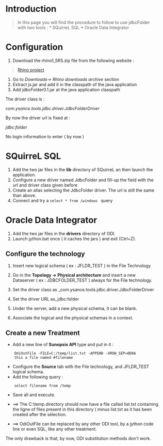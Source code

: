 # Introduction #

> In this page you will find the procedure to follow to use jdbcFolder with two tools :
    * SQuirreL SQL
    * Oracle Data Integrator


# Configuration #

  1. Download the rhino1\_5R5.zip file from the following website :

> [Rhino project](http://www.mozilla.org/rhino)

  1. Go to _Downloads-> Rhino downloads archive_ section
  1. Extract js.jar and add it in the classpath of the java application
  1. Add jdbcFolder0.1.jar at the java application classpath


The driver class is :

_com.ysance.tools.jdbc.driver.JdbcFolderDriver_


By now the driver url is fixed at :

_jdbc:folder_


No login information to enter ( by now )

# SQuirreL SQL #

  1. Add the two jar files in the **lib** directory of SQuirreL an then launch the application.
  1. Configure a new driver named JdbcFolder and fill-up the field with the url and driver class given before
  1. Create an alias selecting the JdbcFolder driver. The url is still the same than above.
  1. Connect and try a `select * from /windows ` query

# Oracle Data Integrator #

  1. Add the two jar files in the **drivers** directory of ODI.
  1. Launch jython.bat once ( it caches the jars ) and exit (Ctrl+Z).

## Configure the technology ##

  1. Insert new logical schema ( ex : JFLDR\_TEST ) in the File Technology

  1. Go in the **Topology -> Physical architecture** and insert a new Dataserver ( ex : JDBCFOLDER\_TEST ) always for the File technology.
  1. Set the driver class as _com.ysance.tools.jdbc.driver.JdbcFolderDriver
  1. Set the driver URL as_jdbc:folder

  1. Under the server, add a new physical schema, it can be blank.
  1. Associate the logical and the physical schemas in a context.

## Create a new Treatment ##

  * Add a new line of **Sunopsis API** type and put in it :
```
    OdiOutFile -FILE=C:/temp/list.txt -APPEND -XROW_SEP=0D0A
    this a file named #filename
```
  * Configure the **Source** tab with the File technology, and JFLDR\_TEST logical schema.
  * Add the following query :
```
    select filename from /temp
```
  * Save all and execute.

  * ==> The C:\temp directory should now have a file called list.txt containing the ligne of files present in this directory ( minus list.txt as it has been created after the sélection.
  * ==> OdiOutFile can be replaced by any other ODI tool, by a jython code line or even SQL, like any other treatment.


The only drawback is that, by now, ODI substitution methods don't work.